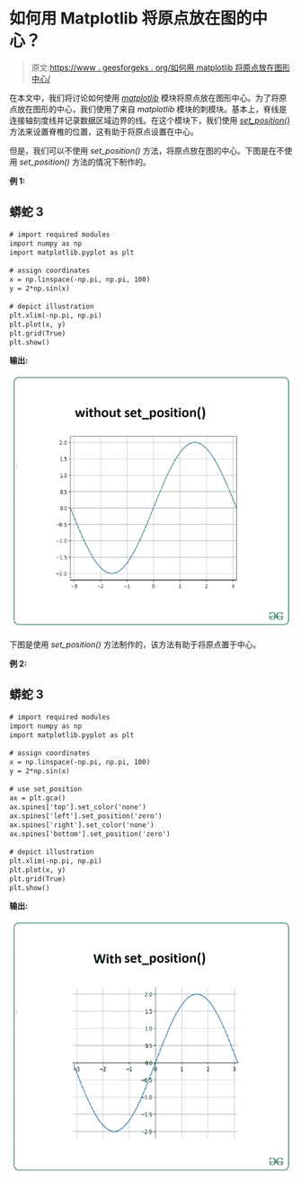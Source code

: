 # 如何用 Matplotlib 将原点放在图的中心？

> 原文:[https://www . geesforgeks . org/如何用 matplotlib 将原点放在图形中心/](https://www.geeksforgeeks.org/how-to-put-the-origin-in-the-center-of-the-figure-with-matplotlib/)

在本文中，我们将讨论如何使用 [*matplotlib*](https://www.geeksforgeeks.org/python-introduction-matplotlib/) 模块将原点放在图形中心。为了将原点放在图形的中心，我们使用了来自 *matplotlib* 模块的刺模块。基本上，脊线是连接轴刻度线并记录数据区域边界的线。在这个模块下，我们使用 [*set_position()*](https://www.geeksforgeeks.org/matplotlib-axes-axes-set_position-in-python/) 方法来设置脊椎的位置，这有助于将原点设置在中心。

但是，我们可以不使用 *set_position()* 方法，将原点放在图的中心。下图是在不使用 *set_position()* 方法的情况下制作的。

**例 1:**

## 蟒蛇 3

```
# import required modules
import numpy as np
import matplotlib.pyplot as plt

# assign coordinates
x = np.linspace(-np.pi, np.pi, 100)
y = 2*np.sin(x)

# depict illustration
plt.xlim(-np.pi, np.pi)
plt.plot(x, y)
plt.grid(True)
plt.show()
```

**输出:**

![](img/b4e647c087d60781d888a57f9e87f9a0.png)

下图是使用 *set_position()* 方法制作的，该方法有助于将原点置于中心。

**例 2:**

## 蟒蛇 3

```
# import required modules
import numpy as np
import matplotlib.pyplot as plt

# assign coordinates
x = np.linspace(-np.pi, np.pi, 100)
y = 2*np.sin(x)

# use set_position
ax = plt.gca()
ax.spines['top'].set_color('none')
ax.spines['left'].set_position('zero')
ax.spines['right'].set_color('none')
ax.spines['bottom'].set_position('zero')

# depict illustration
plt.xlim(-np.pi, np.pi)
plt.plot(x, y)
plt.grid(True)
plt.show()
```

**输出:**

![](img/3595c289b3ece44ae8d6b45e8f6cc5ca.png)